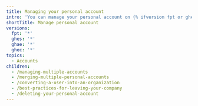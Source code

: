 ```yaml
---
title: Managing your personal account
intro: 'You can manage your personal account on {% ifversion fpt or ghec or ghes %}{% data variables.location.product_location %}{% elsif ghae %}{% data variables.product.product_name %}{% endif %}. For example, you can {% ifversion fpt or ghec %}manage multiple accounts, {% endif %}convert an account to an organization{% ifversion fpt or ghec or ghes %}, or delete an account{% endif %}.'
shortTitle: Manage personal account
versions:
  fpt: '*'
  ghes: '*'
  ghae: '*'
  ghec: '*'
topics:
  - Accounts
children:
  - /managing-multiple-accounts
  - /merging-multiple-personal-accounts
  - /converting-a-user-into-an-organization
  - /best-practices-for-leaving-your-company
  - /deleting-your-personal-account
---
```


